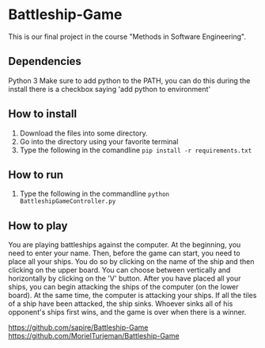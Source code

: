 # Battleship-Game
This is our final project in the course "Methods in Software Engineering".

## Dependencies
Python 3
Make sure to add python to the PATH, you can do this during the install there is a checkbox saying 'add python to environment'

## How to install
1. Download the files into some directory.
2. Go into the directory using your favorite terminal
3. Type the following in the comandline  `pip install -r requirements.txt`

## How to run
1. Type the following in the commandline `python BattleshipGameController.py`

## How to play
You are playing battleships against the computer.
At the beginning, you need to enter your name.
Then, before the game can start, you need to place all your ships.
You do so by clicking on the name of the ship and then clicking on the upper board.
You can choose between vertically and horizontally by clicking on the 'V' button.
After you have placed all your ships, you can begin attacking the ships of the computer (on the lower board).
At the same time, the computer is attacking your ships.
If all the tiles of a ship have been attacked, the ship sinks.
Whoever sinks all of his opponent's ships first wins, and the game is over when there is a winner.

https://github.com/sapire/Battleship-Game
https://github.com/MorielTurjeman/Battleship-Game
